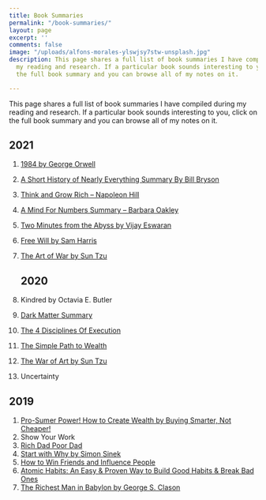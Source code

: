 ```yaml
---
title: Book Summaries
permalink: "/book-summaries/"
layout: page
excerpt: ''
comments: false
image: "/uploads/alfons-morales-ylswjsy7stw-unsplash.jpg"
description: This page shares a full list of book summaries I have compiled during
  my reading and research. If a particular book sounds interesting to you, click on
  the full book summary and you can browse all of my notes on it.

---
```

This page shares a full list of book summaries I have compiled during my reading and research. If a particular book sounds interesting to you, click on the full book summary and you can browse all of my notes on it.

## 2021

1. [1984 by George Orwell](https://bakarimustafa.com/book-summaries/1984-by-george-orwell/)
2. [A Short History of Nearly Everything Summary By Bill Bryson](https://bakarimustafa.com/book-summaries/a-short-history-of-nearly-everything-summary-by-bill-bryson/)
3. [Think and Grow Rich – Napoleon Hill](https://bakarimustafa.com/book-summaries/think-and-grow-rich-napoleon-hill)
4. [A Mind For Numbers Summary – Barbara Oakley](https://bakarimustafa.com/book-summaries/a-mind-for-numbers-summary-barbara-oakley)
5. [Two Minutes from the Abyss by Vijay Eswaran](https://bakarimustafa.com/book-summaries/two-minutes-from-the-abyss-by-vijay-eswaran/)
6. [Free Will by Sam Harris](https://bakarimustafa.com/book-summaries/free-will-by-sam-harris/)
7. [The Art of War by Sun Tzu](https://bakarimustafa.com/book-summaries/the-art-of-war-by-sun-tzu/)

   ## 2020


1. Kindred by Octavia E. Butler
2. [Dark Matter Summary](/book-summaries/dark-matter-summary "Dark Matter")
3. [The 4 Disciplines Of Execution](/book-summaries/the-4-disciplines-of-execution/ "The 4 Disciplines Of Execution")
4. [The Simple Path to Wealth](/book-summaries/personal-finance/the-simple-path-to-wealth/ "The Simple Path to Wealth")
5. [The War of Art by Sun Tzu](https://bakarimustafa.com/book-summaries/the-art-of-war-by-sun-tzu/)
6. Uncertainty

## 2019

1. [Pro-Sumer Power! How to Create Wealth by Buying Smarter, Not Cheaper!](/book-summaries/business/prosumer-power-by-dr-bill-quain-book/)
2. Show Your Work
3. [Rich Dad Poor Dad](/book-summaries/personal-finance/rich-dad-poor-dad/ "Rich Dad Poor Dad")
4. [Start with Why by Simon Sinek](/book-summaries/business/start-with-why/ "Start with Why by Simon Sinek")
5. [How to Win Friends and Influence People](/book-summaries/self-help/how-to-win-friends-and-influence-people/ "How to Win Friends and Influence People")
6. [Atomic Habits: An Easy & Proven Way to Build Good Habits & Break Bad Ones](/book-summaries/atomic-habits-by-james-clear/ "Atomic Habits")
7. [The Richest Man in Babylon by George S. Clason](/book-summaries/the-richest-man-in-babylon/ "The Richest Man in Babylon by George S. Clason")